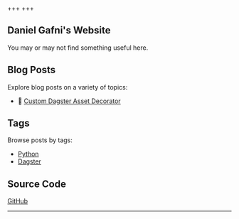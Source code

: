 +++
+++

## Daniel Gafni's Website

You may or may not find something useful here. 

## Blog Posts

Explore blog posts on a variety of topics:

- :octopus: [Custom Dagster Asset Decorator](./blog/custom-dagster-asset-decorator)

## Tags

Browse posts by tags:

- [Python](./tags/python)
- [Dagster](./tags/dagster)


## Source Code

[GitHub](https://github.com/danielgafni/website)

---

